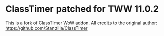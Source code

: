 # ClassTimer patched for TWW 11.0.2

This is a fork of ClassTimer WoW addon. All credits to the original author: https://github.com/Stanzilla/ClassTimer